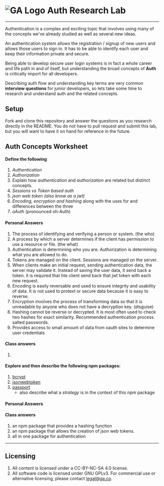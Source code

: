 # ![GA Logo](https://ga-dash.s3.amazonaws.com/production/assets/logo-9f88ae6c9c3871690e33280fcf557f33.png) Auth Research Lab

---

Authentication is a complex and exciting topic that involves using many of the concepts we've already studied as well as several new ideas. 

An authentication system allows the registration / signup of new users and allows those users to sign in. It has to be able to identify each user and keep their information private and secure.

Being able to develop secure user login systems is in fact a whole career and life path in and of itself, but understanding the broad concepts of **Auth** is critically import for all developers. 

Describing auth flow and understanding key terms are very common **interview questions** for junior developers, so lets take some time to research and understand auth and the related concepts.

## Setup

Fork and clone this repository and answer the questions as you research directly in the README. You do not have to pull request and submit this lab, but you will want to have it on hand for reference in the future. 

## Auth Concepts Worksheet

#### Define the following

1. *Authentication*
2. *Authorization*
3. Explain how *authentication* and *authorization* are related but distinct concepts.
5. *Sessions vs Token based auth*
6. *json web token (also know as a jwt)*
7. *Encoding, encryption and hashing* along with the uses for and differences between the three
8. *oAuth* (pronounced oh-Auth)

#### Personal Answers
1.  The process of identifying and verifying a person or system. (the who)
2.  A process by which a server determines if the client has permission to use a resource or file. (the what)
3.  Authentication is determining who you are. Authorization is determining what you are allowed to do.
5.  Tokens are managed on the client. Sessions are managed on the server.
6.  When clients make an initial request, sending authentication data, the server may validate it. Instead of saving the user data, it send back a token. it is required that hte client send back that jwt token with each new request. 
7.  Encoding is easily reversable and used to ensure integrity and usability of data. It is not used to protext  or secure data because it is easy to reverse.
7.  Encryption involves the process of transforming data so that it is unreadable by anyone who does not have a decryption key. (disguise)
7.  Hashing cannot be reverse or decrypted. It is most often used to check two hashes for exact similarity. Recommended authentication process. salted passwords.
8.  Provides access to small amount of data from oauth sites to determine user credentials


#### Class answers
1. 

#### Explore and then describe the following npm packages:

1. [bcrypt](https://www.npmjs.com/package/bcrypt)
2. [jsonwebtoken](https://www.npmjs.com/package/jsonwebtoken)
3. [passport](https://www.npmjs.com/package/passport)
    * also describe what a *strategy* is in the context of this npm package


#### Personal Answers


#### Class answers
1. an npm package that provides a hashing function
2. an npm package that allows the creation of json web tokens. 
3. all in one package for authentication

---

## Licensing
1. All content is licensed under a CC-BY-NC-SA 4.0 license.
2. All software code is licensed under GNU GPLv3. For commercial use or alternative licensing, please contact legal@ga.co.
